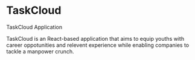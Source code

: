 # TaskCloud
TaskCloud Application

TaskCloud is an React-based application that aims to equip youths 
with career oppotunities and relevent experience while enabling companies
to tackle a manpower crunch.
